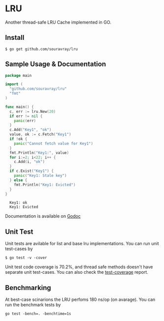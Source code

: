 # LRU
Another thread-safe LRU Cache implemented in GO.


## Install
```
$ go get github.com/souravray/lru
``` 
## Sample Usage & Documentation

```go
package main

import (
  "github.com/souravray/lru"
  "fmt"
)

func main() {
  c, err := lru.New(20)
  if err != nil {
    panic(err)
  }
  c.Add("Key1", "ok")
  value, ok := c.Fetch("Key1")
  if !ok {
    panic("Cannot fetch value for Key1")
  }
  fmt.Println("Key1:", value)
  for i:=2; i<22; i++ {
    c.Add(i, "ok")
  }
  if c.Exist("Key1") {
    panic("Key1: Stale key")
  } else {
    fmt.Println("Key1: Evicted")
  }
}
```
```
  Key1: ok
  Key1: Evicted
```

Documentation is available on [Godoc](https://godoc.org/github.com/souravray/lru)


## Unit Test
Unit tests are avilable for list and base lru implementations. You can run unit test-cases by
```
$ go test -v -cover
``` 
Unit test code coverage is 70.2%, and thread safe methods doesn't have separate unit test-cases. You can also check the [test-coverage](http://raysourav.com/lru/cover.html) report.


## Benchmarking
At best-case scinarions the LRU perfoms 180 ns/op (on avarage). You can run the benchmark tests by
```
go test -bench=. -benchtime=1s
``` 

